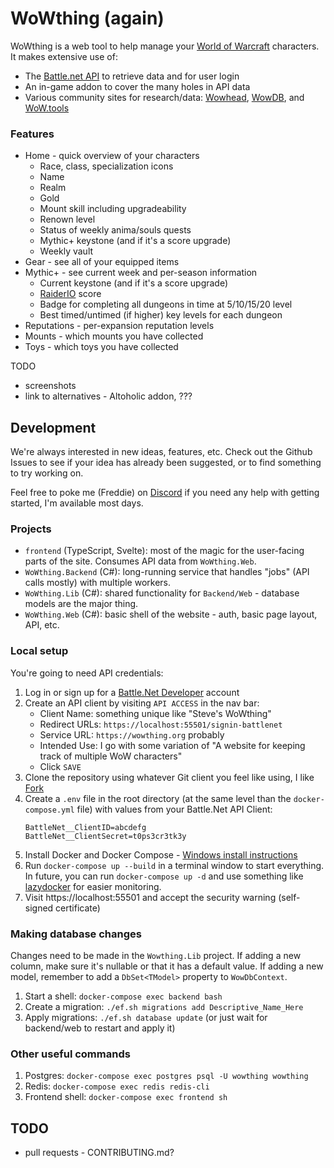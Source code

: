 # WoWthing (again)

WoWthing is a web tool to help manage your [World of Warcraft](https://worldofwarcraft.com/en-us/)
characters. It makes extensive use of:
 
- The [Battle.net API](https://develop.battle.net/documentation) to retrieve data and for user
  login
- An in-game addon to cover the many holes in API data
- Various community sites for research/data: [Wowhead](https://www.wowhead.com), [WowDB](https://www.wowdb.com),
  and [WoW.tools](https://wow.tools)


### Features

- Home - quick overview of your characters
   - Race, class, specialization icons
   - Name
   - Realm
   - Gold
   - Mount skill including upgradeability
   - Renown level
   - Status of weekly anima/souls quests
   - Mythic+ keystone (and if it's a score upgrade)
   - Weekly vault
- Gear - see all of your equipped items
- Mythic+ - see current week and per-season information
   - Current keystone (and if it's a score upgrade)
   - [RaiderIO](https://raider.io) score
   - Badge for completing all dungeons in time at 5/10/15/20 level
   - Best timed/untimed (if higher) key levels for each dungeon
- Reputations - per-expansion reputation levels
- Mounts - which mounts you have collected
- Toys - which toys you have collected


TODO

- screenshots
- link to alternatives - Altoholic addon, ???


## Development

We're always interested in new ideas, features, etc. Check out the Github Issues to
see if your idea has already been suggested, or to find something to try working on.

Feel free to poke me (Freddie) on [Discord](https://discord.gg/4UkTT5y) if you need
any help with getting started, I'm available most days.

### Projects

- `frontend` (TypeScript, Svelte): most of the magic for the user-facing parts of the site.
  Consumes API data from `WoWthing.Web`. 
- `WoWthing.Backend` (C#): long-running service that handles "jobs" (API calls mostly)
  with multiple workers.
- `WoWthing.Lib` (C#): shared functionality for `Backend/Web` - database models are the major
  thing.
- `WoWthing.Web` (C#): basic shell of the website - auth, basic page layout, API, etc.

### Local setup

You're going to need API credentials:

1. Log in or sign up for a [Battle.Net Developer](https://develop.battle.net) account
1. Create an API client by visiting `API ACCESS` in the nav bar:
    - Client Name: something unique like "Steve's WoWthing"
    - Redirect URLs: `https://localhost:55501/signin-battlenet`
    - Service URL: `https://wowthing.org` probably
    - Intended Use: I go with some variation of "A website for keeping track of multiple WoW
      characters"
    - Click `SAVE`
1. Clone the repository using whatever Git client you feel like using, I like [Fork](https://git-fork.com/)
1. Create a `.env` file in the root directory (at the same level than the `docker-compose.yml` file) with values from your Battle.Net API Client:
    ```
    BattleNet__ClientID=abcdefg
    BattleNet__ClientSecret=t0ps3cr3tk3y
    ```
1. Install Docker and Docker Compose - [Windows install instructions](https://docs.docker.com/docker-for-windows/install/)
1. Run `docker-compose up --build` in a terminal window to start everything. In future, you can run
   `docker-compose up -d` and use something like [lazydocker](https://github.com/jesseduffield/lazydocker)
   for easier monitoring.
1. Visit https://localhost:55501 and accept the security warning (self-signed certificate)

### Making database changes

Changes need to be made in the `Wowthing.Lib` project. If adding a new column, make sure it's
nullable or that it has a  default value. If adding a new model, remember to add a `DbSet<TModel>`
property to `WowDbContext`.

1. Start a shell: `docker-compose exec backend bash`
1. Create a migration: `./ef.sh migrations add Descriptive_Name_Here`
1. Apply migrations: `./ef.sh database update` (or just wait for backend/web to restart and
   apply it)

### Other useful commands

1. Postgres: `docker-compose exec postgres psql -U wowthing wowthing`
1. Redis: `docker-compose exec redis redis-cli`
1. Frontend shell: `docker-compose exec frontend sh`


## TODO

- pull requests - CONTRIBUTING.md?
